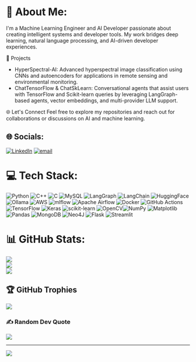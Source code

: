 # 💫 About Me:
I'm a Machine Learning Engineer and AI Developer passionate about creating intelligent systems and developer tools. My work bridges deep learning, natural language processing, and AI-driven developer experiences.

🧠 Projects
* HyperSpectral-AI: Advanced hyperspectral image classification using CNNs and autoencoders for applications in remote sensing and environmental monitoring. 
* ChatTensorFlow & ChatSkLearn: Conversational agents that assist users with TensorFlow and Scikit-learn queries by leveraging LangGraph-based agents, vector embeddings, and multi-provider LLM support. 

🌐 Let's Connect
Feel free to explore my repositories and reach out for collaborations or discussions on AI and machine learning.


## 🌐 Socials:
[![LinkedIn](https://img.shields.io/badge/LinkedIn-%230077B5.svg?logo=linkedin&logoColor=white)](https://linkedin.com/in/lalan-kumar-983267229/) [![email](https://img.shields.io/badge/Email-D14836?logo=gmail&logoColor=white)](mailto:lalan.k8977@gmail.com) 

# 💻 Tech Stack:
![Python](https://img.shields.io/badge/python-3670A0?style=for-the-badge&logo=python&logoColor=ffdd54) ![C++](https://img.shields.io/badge/c++-%2300599C.svg?style=for-the-badge&logo=c%2B%2B&logoColor=white) ![C](https://img.shields.io/badge/c-%2300599C.svg?style=for-the-badge&logo=c&logoColor=white) ![MySQL](https://img.shields.io/badge/mysql-4479A1.svg?style=for-the-badge&logo=mysql&logoColor=white) ![LangGraph](https://img.shields.io/badge/langgraph-%231C3C3C.svg?style=for-the-badge&logo=langgraph&logoColor=white) ![LangChain](https://img.shields.io/badge/langchain-%231C3C3C.svg?style=for-the-badge&logo=langchain&logoColor=white) ![HuggingFace](https://img.shields.io/badge/huggingface-%23FFD21E.svg?style=for-the-badge&logo=huggingface&logoColor=white) ![Ollama](https://img.shields.io/badge/ollama-%23000000.svg?style=for-the-badge&logo=ollama&logoColor=white) ![AWS](https://img.shields.io/badge/AWS-%23FF9900.svg?style=for-the-badge&logo=amazon-aws&logoColor=white) ![mlflow](https://img.shields.io/badge/mlflow-%23d9ead3.svg?style=for-the-badge&logo=numpy&logoColor=blue) ![Apache Airflow](https://img.shields.io/badge/Apache%20Airflow-017CEE?style=for-the-badge&logo=Apache%20Airflow&logoColor=white) ![Docker](https://img.shields.io/badge/docker-%230db7ed.svg?style=for-the-badge&logo=docker&logoColor=white) ![GitHub Actions](https://img.shields.io/badge/github%20actions-%232671E5.svg?style=for-the-badge&logo=githubactions&logoColor=white) ![TensorFlow](https://img.shields.io/badge/TensorFlow-%23FF6F00.svg?style=for-the-badge&logo=TensorFlow&logoColor=white) ![Keras](https://img.shields.io/badge/Keras-%23D00000.svg?style=for-the-badge&logo=Keras&logoColor=white) ![scikit-learn](https://img.shields.io/badge/scikit--learn-%23F7931E.svg?style=for-the-badge&logo=scikit-learn&logoColor=white) ![OpenCV](https://img.shields.io/badge/opencv-%23white.svg?style=for-the-badge&logo=opencv&logoColor=white)![NumPy](https://img.shields.io/badge/numpy-%23013243.svg?style=for-the-badge&logo=numpy&logoColor=white) ![Matplotlib](https://img.shields.io/badge/Matplotlib-%23ffffff.svg?style=for-the-badge&logo=Matplotlib&logoColor=black) ![Pandas](https://img.shields.io/badge/pandas-%23150458.svg?style=for-the-badge&logo=pandas&logoColor=white) ![MongoDB](https://img.shields.io/badge/MongoDB-%234ea94b.svg?style=for-the-badge&logo=mongodb&logoColor=white) ![Neo4J](https://img.shields.io/badge/Neo4j-008CC1?style=for-the-badge&logo=neo4j&logoColor=white) ![Flask](https://img.shields.io/badge/flask-%23000.svg?style=for-the-badge&logo=flask&logoColor=white)  ![Streamlit](https://img.shields.io/badge/Streamlit-%23FE4B4B.svg?style=for-the-badge&logo=streamlit&logoColor=white)  
# 📊 GitHub Stats:
![](https://github-readme-stats.vercel.app/api?username=kumar8074&theme=dark&hide_border=false&include_all_commits=false&count_private=false)<br/>
![](https://nirzak-streak-stats.vercel.app/?user=kumar8074&theme=dark&hide_border=false)<br/>
![](https://github-readme-stats.vercel.app/api/top-langs/?username=kumar8074&theme=dark&hide_border=false&include_all_commits=false&count_private=false&layout=compact)

## 🏆 GitHub Trophies
![](https://github-profile-trophy.vercel.app/?username=kumar8074&theme=radical&no-frame=false&no-bg=true&margin-w=4)

### ✍️ Random Dev Quote
![](https://quotes-github-readme.vercel.app/api?type=horizontal&theme=radical)

---
[![](https://visitcount.itsvg.in/api?id=kumar8074&icon=0&color=0)](https://visitcount.itsvg.in)

<!-- Proudly created with GPRM ( https://gprm.itsvg.in ) -->
